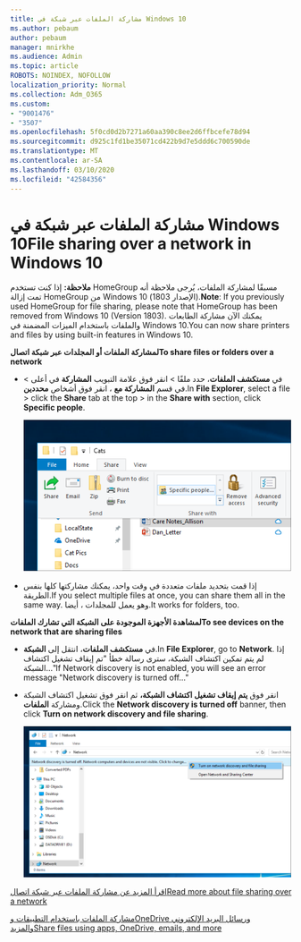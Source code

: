 ```yaml
---
title: مشاركة الملفات عبر شبكة في Windows 10
ms.author: pebaum
author: pebaum
manager: mnirkhe
ms.audience: Admin
ms.topic: article
ROBOTS: NOINDEX, NOFOLLOW
localization_priority: Normal
ms.collection: Adm_O365
ms.custom:
- "9001476"
- "3507"
ms.openlocfilehash: 5f0cd0d2b7271a60aa390c8ee2d6ffbcefe78d94
ms.sourcegitcommit: d925c1fd1be35071cd422b9d7e5ddd6c700590de
ms.translationtype: MT
ms.contentlocale: ar-SA
ms.lasthandoff: 03/10/2020
ms.locfileid: "42584356"
---
```

# <a name="file-sharing-over-a-network-in-windows-10"></a><span data-ttu-id="3ca55-102">مشاركة الملفات عبر شبكة في Windows 10</span><span class="sxs-lookup"><span data-stu-id="3ca55-102">File sharing over a network in Windows 10</span></span>

<span data-ttu-id="3ca55-103">**ملاحظة:** إذا كنت تستخدم HomeGroup مسبقًا لمشاركة الملفات، يُرجى ملاحظة أنه تمت إزالة HomeGroup من Windows 10 (الإصدار 1803).</span><span class="sxs-lookup"><span data-stu-id="3ca55-103">**Note**: If you previously used HomeGroup for file sharing, please note that HomeGroup has been removed from Windows 10 (Version 1803).</span></span> <span data-ttu-id="3ca55-104">يمكنك الآن مشاركة الطابعات والملفات باستخدام الميزات المضمنة في Windows 10.</span><span class="sxs-lookup"><span data-stu-id="3ca55-104">You can now share printers and files by using built-in features in Windows 10.</span></span>

<span data-ttu-id="3ca55-105">**لمشاركة الملفات أو المجلدات عبر شبكة اتصال**</span><span class="sxs-lookup"><span data-stu-id="3ca55-105">**To share files or folders over a network**</span></span>

- <span data-ttu-id="3ca55-106">في **مستكشف الملفات**، حدد ملفًا > انقر فوق علامة التبويب **المشاركة** في أعلى > في قسم **المشاركة مع** ، انقر فوق أشخاص **محددين**.</span><span class="sxs-lookup"><span data-stu-id="3ca55-106">In **File Explorer**, select a file > click the **Share** tab at the top > in the **Share with** section, click **Specific people**.</span></span>

    ![مشاركة ملف مع أشخاص محددين.](media/share-with-specific-people.png)
          
- <span data-ttu-id="3ca55-108">إذا قمت بتحديد ملفات متعددة في وقت واحد، يمكنك مشاركتها كلها بنفس الطريقة.</span><span class="sxs-lookup"><span data-stu-id="3ca55-108">If you select multiple files at once, you can share them all in the same way.</span></span> <span data-ttu-id="3ca55-109">وهو يعمل للمجلدات ، أيضا.</span><span class="sxs-lookup"><span data-stu-id="3ca55-109">It works for folders, too.</span></span>

<span data-ttu-id="3ca55-110">**لمشاهدة الأجهزة الموجودة على الشبكة التي تشارك الملفات**</span><span class="sxs-lookup"><span data-stu-id="3ca55-110">**To see devices on the network that are sharing files**</span></span>

- <span data-ttu-id="3ca55-111">في **مستكشف الملفات**، انتقل إلى **الشبكة**.</span><span class="sxs-lookup"><span data-stu-id="3ca55-111">In **File Explorer**, go to **Network**.</span></span> <span data-ttu-id="3ca55-112">إذا لم يتم تمكين اكتشاف الشبكة، سترى رسالة خطأ "تم إيقاف تشغيل اكتشاف الشبكة..."</span><span class="sxs-lookup"><span data-stu-id="3ca55-112">If Network discovery is not enabled, you will see an error message "Network discovery is turned off..."</span></span>

- <span data-ttu-id="3ca55-113">انقر فوق **يتم إيقاف تشغيل اكتشاف الشبكة،** ثم انقر فوق تشغيل اكتشاف الشبكة ومشاركة **الملفات**.</span><span class="sxs-lookup"><span data-stu-id="3ca55-113">Click the **Network discovery is turned off** banner, then click **Turn on network discovery and file sharing**.</span></span>

    ![تشغيل اكتشاف الشبكة ومشاركة الملفات.](media/turn-on-network-discovery.png)

[<span data-ttu-id="3ca55-115">اقرأ المزيد عن مشاركة الملفات عبر شبكة اتصال</span><span class="sxs-lookup"><span data-stu-id="3ca55-115">Read more about file sharing over a network</span></span>](https://support.microsoft.com/help/4092694/windows-10-file-sharing-over-a-network)

[<span data-ttu-id="3ca55-116">مشاركة الملفات باستخدام التطبيقات وOneDrive ورسائل البريد الإلكتروني والمزيد</span><span class="sxs-lookup"><span data-stu-id="3ca55-116">Share files using apps, OneDrive, emails, and more</span></span>](https://support.microsoft.com/help/4027674/windows-10-share-files-in-file-explorer)

